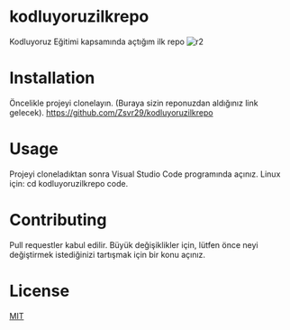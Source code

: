 # kodluyoruzilkrepo
Kodluyoruz Eğitimi kapsamında açtığım ilk repo
![r2](https://user-images.githubusercontent.com/67505993/210854572-3ea8fbc3-4663-4c3e-b2c8-88eef1de467b.png)


# Installation
Öncelikle projeyi clonelayın. (Buraya sizin reponuzdan aldığınız link gelecek).
https://github.com/Zsvr29/kodluyoruzilkrepo
# Usage
Projeyi cloneladıktan sonra Visual Studio Code programında açınız. 
Linux için:
cd kodluyoruzilkrepo code.
# Contributing
Pull requestler kabul edilir. Büyük değişiklikler için, lütfen önce neyi değiştirmek istediğinizi tartışmak için bir konu açınız.
# License
 [MIT](https://choosealicense.com/licenses/mit/)


